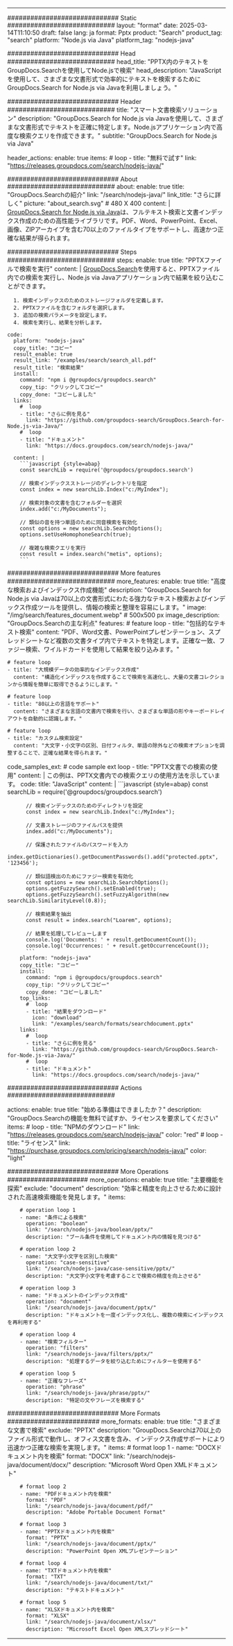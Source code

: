 
---
############################# Static ############################
layout: "format"
date:  2025-03-14T11:10:50
draft: false
lang: ja
format: Pptx
product: "Search"
product_tag: "search"
platform: "Node.js via Java"
platform_tag: "nodejs-java"

############################# Head ############################
head_title: "PPTX内のテキストをGroupDocs.Searchを使用してNode.jsで検索"
head_description: "JavaScriptを使用して、さまざまな文書形式で効率的にテキストを検索するためにGroupDocs.Search for Node.js via Javaを利用しましょう。"

############################# Header ############################
title: "スマート文書検索ソリューション" 
description: "GroupDocs.Search for Node.js via Javaを使用して、さまざまな文書形式でテキストを正確に特定します。Node.jsアプリケーション内で高度な検索クエリを作成できます。"
subtitle: "GroupDocs.Search for Node.js via Java" 

header_actions:
  enable: true
  items:
    #  loop
    - title: "無料で試す"
      link: "https://releases.groupdocs.com/search/nodejs-java/"
      
############################# About ############################
about:
    enable: true
    title: "GroupDocs.Searchの紹介"
    link: "/search/nodejs-java/"
    link_title: "さらに詳しく"
    picture: "about_search.svg" # 480 X 400
    content: |
       [GroupDocs.Search for Node.js via Java](/search/nodejs-java/)は、フルテキスト検索と文書インデックス作成のための高性能ライブラリです。PDF、Word、PowerPoint、Excel、画像、ZIPアーカイブを含む70以上のファイルタイプをサポートし、高速かつ正確な結果が得られます。

############################# Steps ############################
steps:
    enable: true
    title: "PPTXファイルで検索を実行"
    content: |
      [GroupDocs.Search](/search/nodejs-java/)を使用すると、PPTXファイル内での検索を実行し、Node.js via Javaアプリケーション内で結果を絞り込むことができます。
      
      1. 検索インデックスのためのストレージフォルダを定義します。
      2. PPTXファイルを含むフォルダを選択します。
      3. 追加の検索パラメータを設定します。
      4. 検索を実行し、結果を分析します。
   
    code:
      platform: "nodejs-java"
      copy_title: "コピー"
      result_enable: true
      result_link: "/examples/search/search_all.pdf"
      result_title: "検索結果"
      install:
        command: "npm i @groupdocs/groupdocs.search"
        copy_tip: "クリックしてコピー"
        copy_done: "コピーしました"
      links:
        #  loop
        - title: "さらに例を見る"
          link: "https://github.com/groupdocs-search/GroupDocs.Search-for-Node.js-via-Java/"
        #  loop
        - title: "ドキュメント"
          link: "https://docs.groupdocs.com/search/nodejs-java/"
          
      content: |
        ```javascript {style=abap}
        const searchLib = require('@groupdocs/groupdocs.search')

        // 検索インデックスストレージのディレクトリを指定
        const index = new searchLib.Index("c:/MyIndex");

        // 検索対象の文書を含むフォルダーを選択
        index.add("c:/MyDocuments");

        // 類似の音を持つ単語のために同音検索を有効化
        const options = new searchLib.SearchOptions();
        options.setUseHomophoneSearch(true);

        // 複雑な検索クエリを実行
        const result = index.search("metis", options);
        ```            

############################# More features ############################
more_features:
  enable: true
  title: "高度な検索およびインデックス作成機能"
  description: "GroupDocs.Search for Node.js via Javaは70以上の文書形式にわたる強力なテキスト検索およびインデックス作成ツールを提供し、情報の検索と整理を容易にします。"
  image: "/img/search/features_document.webp" # 500x500 px
  image_description: "GroupDocs.Searchの主な利点"
  features:
    # feature loop
    - title: "包括的なテキスト検索"
      content: "PDF、Word文書、PowerPointプレゼンテーション、スプレッドシートなど複数の文書タイプ内でテキストを特定します。正確な一致、ファジー検索、ワイルドカードを使用して結果を絞り込みます。"

    # feature loop
    - title: "大規模データの効率的なインデックス作成"
      content: "構造化インデックスを作成することで検索を高速化し、大量の文書コレクションから情報を簡単に取得できるようにします。"

    # feature loop
    - title: "80以上の言語をサポート"
      content: "さまざまな言語の文書内で検索を行い、さまざまな単語の形やキーボードレイアウトを自動的に認識します。"

    # feature loop
    - title: "カスタム検索設定"
      content: "大文字・小文字の区別、日付フィルタ、単語の除外などの検索オプションを調整することで、正確な結果を得られます。"
      
  code_samples_ext:
    # code sample ext loop
    - title: "PPTX文書での検索の使用"
      content: |
        この例は、PPTX文書内での検索クエリの使用方法を示しています。
      code:
        title: "JavaScript"
        content: |
          ```javascript {style=abap}
          const searchLib = require('@groupdocs/groupdocs.search')
          
          // 検索インデックスのためのディレクトリを設定
          const index = new searchLib.Index("c:/MyIndex");
              
          // 文書ストレージのファイルパスを提供
          index.add("c:/MyDocuments");

          // 保護されたファイルのパスワードを入力
          index.getDictionaries().getDocumentPasswords().add("protected.pptx", '123456');

          // 類似語検出のためにファジー検索を有効化
          const options = new searchLib.SearchOptions();
          options.getFuzzySearch().setEnabled(true);
          options.getFuzzySearch().setFuzzyAlgorithm(new searchLib.SimilarityLevel(0.8));

          // 検索結果を抽出
          const result = index.search("Loarem", options);
          
          // 結果を処理してレビューします
          console.log('Documents: ' + result.getDocumentCount());
          console.log('Occurrences: ' + result.getOccurrenceCount());
          ```
        platform: "nodejs-java"
        copy_title: "コピー"
        install:
          command: "npm i @groupdocs/groupdocs.search"
          copy_tip: "クリックしてコピー"
          copy_done: "コピーしました"
        top_links:
          #  loop
          - title: "結果をダウンロード"
            icon: "download"
            link: "/examples/search/formats/searchdocument.pptx"
        links:
          #  loop
          - title: "さらに例を見る"
            link: "https://github.com/groupdocs-search/GroupDocs.Search-for-Node.js-via-Java/"
          #  loop
          - title: "ドキュメント"
            link: "https://docs.groupdocs.com/search/nodejs-java/"
            

            


############################# Actions ############################

actions:
  enable: true
  title: "始める準備はできましたか？"
  description: "GroupDocs.Searchの機能を無料で試すか、ライセンスを要求してください"
  items:
    #  loop
    - title: "NPMのダウンロード"
      link: "https://releases.groupdocs.com/search/nodejs-java/"
      color: "red"
        #  loop
    - title: "ライセンス"
      link: "https://purchase.groupdocs.com/pricing/search/nodejs-java/"
      color: "light"


############################# More Operations #####################
more_operations:
    enable: true
    title: "主要機能を探索"
    exclude: "document"
    description: "効率と精度を向上させるために設計された高速検索機能を発見します。"
    items: 
          
        # operation loop 1
        - name: "条件による検索"
          operation: "boolean"
          link: "/search/nodejs-java/boolean/pptx/"
          description: "ブール条件を使用してドキュメント内の情報を見つける"

        # operation loop 2
        - name: "大文字小文字を区別した検索"
          operation: "case-sensitive"
          link: "/search/nodejs-java/case-sensitive/pptx/"
          description: "大文字小文字を考慮することで検索の精度を向上させる"

        # operation loop 3
        - name: "ドキュメントのインデックス作成"
          operation: "document"
          link: "/search/nodejs-java/document/pptx/"
          description: "ドキュメントを一度インデックス化し、複数の検索にインデックスを再利用する"

        # operation loop 4
        - name: "検索フィルター"
          operation: "filters"
          link: "/search/nodejs-java/filters/pptx/"
          description: "処理するデータを絞り込むためにフィルターを使用する"

        # operation loop 5
        - name: "正確なフレーズ"
          operation: "phrase"
          link: "/search/nodejs-java/phrase/pptx/"
          description: "特定の文やフレーズを検索する"
          
        
          
############################# More Formats ########################
more_formats:
    enable: true
    title: "さまざまな文書で検索"
    exclude: "PPTX"
    description: "GroupDocs.Searchは70以上のファイル形式で動作し、オフィス文書を含み、インデックス作成サポートにより迅速かつ正確な検索を実現します。"
    items: 
        # format loop 1
        - name: "DOCXドキュメント内を検索"
          format: "DOCX"
          link: "/search/nodejs-java/document/docx/"
          description: "Microsoft Word Open XMLドキュメント"
          
        # format loop 2
        - name: "PDFドキュメント内を検索"
          format: "PDF"
          link: "/search/nodejs-java/document/pdf/"
          description: "Adobe Portable Document Format"
          
        # format loop 3
        - name: "PPTXドキュメント内を検索"
          format: "PPTX"
          link: "/search/nodejs-java/document/pptx/"
          description: "PowerPoint Open XMLプレゼンテーション"

        # format loop 4
        - name: "TXTドキュメント内を検索"
          format: "TXT"
          link: "/search/nodejs-java/document/txt/"
          description: "テキストドキュメント"
          
        # format loop 5
        - name: "XLSXドキュメント内を検索"
          format: "XLSX"
          link: "/search/nodejs-java/document/xlsx/"
          description: "Microsoft Excel Open XMLスプレッドシート"
  

---